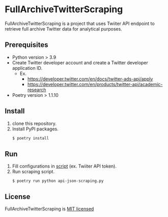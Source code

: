 # FullArchiveTwitterScraping
FullArchiveTwitterScraping is a project that uses Twiiter API endpoint to retrieve full archive Twitter data for analytical purposes.

## Prerequisites
- Python version > 3.9
- Create Twitter developer account and create a Twitter developer application ID.
  - Ex.
    - https://developer.twitter.com/en/docs/twitter-ads-api/apply
    - https://developer.twitter.com/en/products/twitter-api/academic-research
- Poetry version > 1.1.10
## Install

1. clone this repository.
2. Install PyPI packages.
   ```bash
   $ poetry install
   ```
## Run

1. Fill configurations in [script](api-json-scraping.py) (ex. Twiiter API token).
2. Run scraping script.
     ```
     $ poetry run python api-json-scraping.py 
     ```


## License

FullArchiveTwitterScraping is [MIT licensed](./LICENSE)
